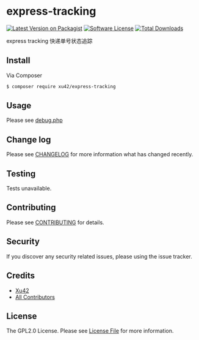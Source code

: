 # express-tracking

[![Latest Version on Packagist][ico-version]][link-packagist]
[![Software License][ico-license]](LICENSE.md)
[![Total Downloads][ico-downloads]][link-downloads]

express tracking 快递单号状态追踪

## Install

Via Composer

``` bash
$ composer require xu42/express-tracking
```

## Usage

Please see [debug.php](debug.php)

## Change log

Please see [CHANGELOG](CHANGELOG.md) for more information what has changed recently.

## Testing

Tests unavailable.

## Contributing

Please see [CONTRIBUTING](CONTRIBUTING.md) for details.

## Security

If you discover any security related issues, please using the issue tracker.

## Credits

- [Xu42](https://github.com/xu42)
- [All Contributors](https://github.com/xu42/express-tracking/contributors)

## License

The GPL2.0 License. Please see [License File](LICENSE.md) for more information.

[ico-version]: https://img.shields.io/packagist/v/xu42/express-tracking.svg?style=flat-square
[ico-license]: https://img.shields.io/badge/license-MIT-brightgreen.svg?style=flat-square
[ico-downloads]: https://img.shields.io/packagist/dt/xu42/express-tracking.svg?style=flat-square

[link-packagist]: https://packagist.org/packages/xu42/express-tracking
[link-downloads]: https://packagist.org/packages/xu42/express-tracking
[link-author]: https://github.com/xu42
[link-contributors]: ../../contributors
